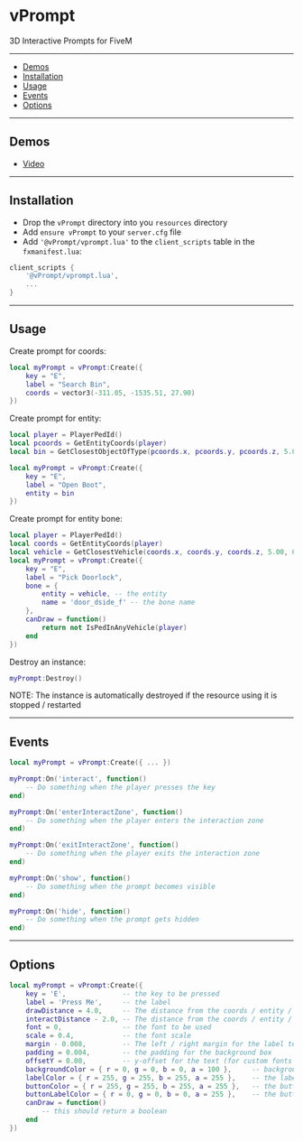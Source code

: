 # vPrompt
 3D Interactive Prompts for FiveM

---


- [Demos](#demos)
- [Installation](#installation)
- [Usage](#usage)
- [Events](#events)
- [Options](#options)
---

## Demos
- [Video](https://streamable.com/q4zhuc)

---

## Installation
* Drop the `vPrompt` directory into you `resources` directory
* Add `ensure vPrompt` to your `server.cfg` file
* Add `'@vPrompt/vprompt.lua'` to the `client_scripts` table in the `fxmanifest.lua`:

```lua
client_scripts {
    '@vPrompt/vprompt.lua',
    ...
}
```

---

## Usage
Create prompt for coords:
```lua
local myPrompt = vPrompt:Create({
    key = "E",
    label = "Search Bin",
    coords = vector3(-311.05, -1535.51, 27.90)
})
```

Create prompt for entity:
```lua
local player = PlayerPedId()
local pcoords = GetEntityCoords(player)
local bin = GetClosestObjectOfType(pcoords.x, pcoords.y, pcoords.z, 5.0, -654402915)

local myPrompt = vPrompt:Create({
    key = "E",
    label = "Open Boot",
    entity = bin
})
```

Create prompt for entity bone:
```lua
local player = PlayerPedId()
local coords = GetEntityCoords(player)
local vehicle = GetClosestVehicle(coords.x, coords.y, coords.z, 5.00, 0, 70)
local myPrompt = vPrompt:Create({
    key = "E",
    label = "Pick Doorlock",
    bone = {
        entity = vehicle, -- the entity
        name = 'door_dside_f' -- the bone name
    },
    canDraw = function()
        return not IsPedInAnyVehicle(player)
    end    
})
```

Destroy an instance:
```lua
myPrompt:Destroy()
```

NOTE: The instance is automatically destroyed if the resource using it is stopped / restarted

---

## Events

```lua
local myPrompt = vPrompt:Create({ ... })

myPrompt:On('interact', function()
    -- Do something when the player presses the key
end)

myPrompt:On('enterInteractZone', function()
    -- Do something when the player enters the interaction zone
end)

myPrompt:On('exitInteractZone', function()
    -- Do something when the player exits the interaction zone
end)

myPrompt:On('show', function()
    -- Do something when the prompt becomes visible
end)

myPrompt:On('hide', function()
    -- Do something when the prompt gets hidden
end)
```

---

## Options
```lua
local myPrompt = vPrompt:Create({
    key = 'E',              -- the key to be pressed
    label = 'Press Me',     -- the label
    drawDistance = 4.0,     -- The distance from the coords / entity / bone before the prompt is drawn
    interactDistance - 2.0, -- The distance from the coords / entity / bone before the player can interact    
    font = 0,               -- the font to be used
    scale = 0.4,            -- the font scale
    margin - 0.008,         -- The left / right margin for the label text
    padding = 0.004,        -- the padding for the background box
    offsetY = 0.00,         -- y-offset for the text (for custom fonts - GTAV native fonts are handled by the instance)
    backgroundColor = { r = 0, g = 0, b = 0, a = 100 },     -- background box color
    labelColor = { r = 255, g = 255, b = 255, a = 255 },    -- the label color
    buttonColor = { r = 255, g = 255, b = 255, a = 255 },   -- the button's background color
    buttonLabelColor = { r = 0, g = 0, b = 0, a = 255 },    -- the button's text color
    canDraw = function()
        -- this should return a boolean
    end
})
```
